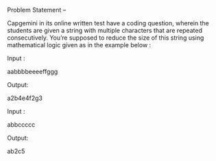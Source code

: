 Problem Statement –

Capgemini in its online written test have a coding question, wherein the students are given a string with multiple characters that are repeated consecutively. You’re supposed to reduce the size of this string using mathematical logic given as in the example below :

Input :

aabbbbeeeeffggg

Output:

a2b4e4f2g3

Input :

abbccccc

Output:

ab2c5

